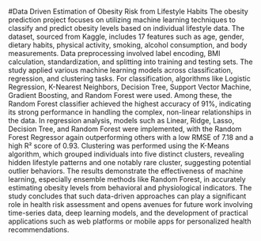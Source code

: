 #Data Driven Estimation of Obesity Risk from Lifestyle Habits
The obesity prediction project focuses on utilizing machine learning techniques to classify and predict obesity levels based on individual lifestyle data. The dataset, sourced from Kaggle, includes 17 features such as age, gender, dietary habits, physical activity, smoking, alcohol consumption, and body measurements. Data preprocessing involved label encoding, BMI calculation, standardization, and splitting into training and testing sets. The study applied various machine learning models across classification, regression, and clustering tasks. For classification, algorithms like Logistic Regression, K-Nearest Neighbors, Decision Tree, Support Vector Machine, Gradient Boosting, and Random Forest were used. Among these, the Random Forest classifier achieved the highest accuracy of 91%, indicating its strong performance in handling the complex, non-linear relationships in the data. In regression analysis, models such as Linear, Ridge, Lasso, Decision Tree, and Random Forest were implemented, with the Random Forest Regressor again outperforming others with a low RMSE of 7.18 and a high R² score of 0.93. Clustering was performed using the K-Means algorithm, which grouped individuals into five distinct clusters, revealing hidden lifestyle patterns and one notably rare cluster, suggesting potential outlier behaviors. The results demonstrate the effectiveness of machine learning, especially ensemble methods like Random Forest, in accurately estimating obesity levels from behavioral and physiological indicators. The study concludes that such data-driven approaches can play a significant role in health risk assessment and opens avenues for future work involving time-series data, deep learning models, and the development of practical applications such as web platforms or mobile apps for personalized health recommendations.
